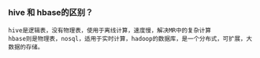 ### hive 和 hbase的区别？
    hive是逻辑表，没有物理表，使用于离线计算，速度慢，解决MR中的复杂计算
    hbase则是物理表，nosql，适用于实时计算，hadoop的数据库，是一个分布式，可扩展，大数据的存储。
